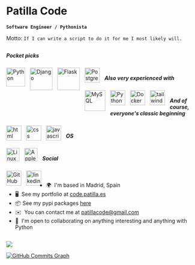 # Patilla Code

**`Software Engineer / Pythonista`**

Motto: `If I can write a script to do it for me I most likely will.`
<br>
## 

##### Pocket picks

<img align="left" alt="Python" width="50px" style="padding-right:10px;" src="https://cdn.jsdelivr.net/gh/devicons/devicon/icons/python/python-original.svg" />
  
<img align="left" alt="Django" width="60px" style="padding-right:10px;" src="https://cdn.jsdelivr.net/gh/devicons/devicon/icons/django/django-plain-wordmark.svg" />

<img align="left" alt="Flask" width="60px" style="padding-right:10px;" src="https://cdn.jsdelivr.net/gh/devicons/devicon/icons/flask/flask-original-wordmark.svg" />

<img align="left" alt="Postgresql" width="40px" style="padding-right:10px;" src="https://cdn.jsdelivr.net/gh/devicons/devicon/icons/postgresql/postgresql-plain-wordmark.svg" />

<img>
<br>

##### Also very experienced with

<img align="left" alt="MySQL" width="55px" style="padding-right:10px;" src="https://cdn.jsdelivr.net/gh/devicons/devicon/icons/mysql/mysql-plain-wordmark.svg" />
               
<img align="left" alt="Python" width="40px" style="padding-right:10px;" src="https://cdn.jsdelivr.net/gh/devicons/devicon/icons/graphql/graphql-plain-wordmark.svg" />
          
<img align="left" alt="Docker" width="40px" style="padding-right:10px;"  src="https://cdn.jsdelivr.net/gh/devicons/devicon/icons/docker/docker-plain-wordmark.svg" />

<img align="left" alt="tailwind" width="40px" style="padding-right:10px;"  src="https://cdn.jsdelivr.net/gh/devicons/devicon/icons/tailwindcss/tailwindcss-plain.svg" />
          
<img>
<br>

##### And of course, everyone's classic beginning 
<img align="left" alt="html" width="40px" style="padding-right:10px;"  src="https://cdn.jsdelivr.net/gh/devicons/devicon/icons/html5/html5-original-wordmark.svg" />
          
<img align="left" alt="css" width="40px" style="padding-right:10px;"  src="https://cdn.jsdelivr.net/gh/devicons/devicon/icons/css3/css3-original-wordmark.svg" />

<img align="left" alt="javascript" width="40px" style="padding-right:10px;"  src="https://cdn.jsdelivr.net/gh/devicons/devicon/icons/javascript/javascript-original.svg" />
          
<img>
<br>       

##### OS
<img align="left" alt="Linux" width="35px" style="padding-right:10px;"  src="https://cdn.jsdelivr.net/gh/devicons/devicon/icons/linux/linux-original.svg" />
    
<img align="left" alt="Apple" width="35px" style="padding-right:10px;" src="https://cdn.jsdelivr.net/gh/devicons/devicon/icons/apple/apple-original.svg" />

<img>
<br>

##### Social
<a href="https://github.com/patillacode/"><img align="left" alt="GitHub" width="40px" style="padding-right:10px;" src="https://cdn.jsdelivr.net/gh/devicons/devicon/icons/github/github-original-wordmark.svg" /></a>
<a href="https://www.linkedin.com/in/gonzalofernandezaguirre/" target="_blank"><img align="left" alt="linkedin" width="40px" style="padding-right:10px;" src="https://cdn.jsdelivr.net/gh/devicons/devicon/icons/linkedin/linkedin-original.svg" /></a>
      
<img>
<br>

##   

* 🌍  I'm based in Madrid, Spain
* 🖥️  See my portfolio at [code.patilla.es](http://code.patilla.es)
* 📦  See my pypi packages [here](https://pypi.org/user/patillacode/)
* ✉️  You can contact me at [patillacode@gmail.com](mailto:patillacode@gmail.com)
* 🤝  I'm open to collaborating on anything interesting and anything with Python


##   

<a href="http://www.github.com/patillacode"><img src="https://github-readme-streak-stats.herokuapp.com/?user=patillacode&stroke=ffffff&background=1c1917&ring=0891b2&fire=0891b2&currStreakNum=ffffff&currStreakLabel=0891b2&sideNums=ffffff&sideLabels=ffffff&dates=ffffff&hide_border=true" /></a>

<a href="http://www.github.com/patillacode"><img src="https://github-readme-activity-graph.vercel.app/graph?username=patillacode&bg_color=1c1917&color=ffffff&line=0891b2&point=ffffff&area_color=1c1917&area=true&hide_border=true&custom_title=GitHub%20Commits%20Graph" alt="GitHub Commits Graph" /></a>



